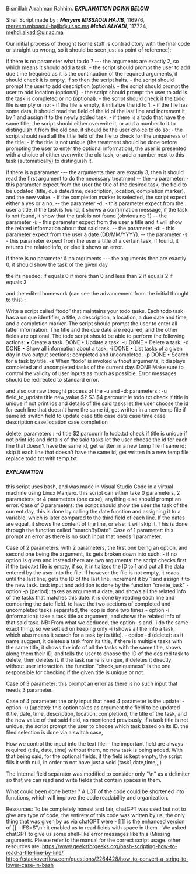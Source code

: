Bismillah Arrahman Rahhim.
***EXPLANATION DOWN BELOW***

Shell Script made by :
	***Meryem MISSAOUI HAJIB***, 116976, meryem.missaoui-hajib@uir.ac.ma
 ***Mehdi ALKADI***, 117724, mehdi.alkadi@uir.ac.ma

Our initial process of thought (some stuff is contradictory with the final code or straight up wrong, so it should be seen just as point of reference):

if there is no parameter what to do ?
	--- the arguments are exactly 2, so which means it should add a task.
	- the script should prompt the user to add due time (required as it is the continuation of the required arguments, it should check it is empty, if so then the script halts.
	- the script should prompt the user to add description (optional).
	- the script should prompt the user to add location (optional).
	- the script should prompt the user to add is the task is completed or no (optional).
	- the script should check it the todo file is empty or no:
		- if the file is empty, it initialize the id to 1.
		- if the file has some data, it should read the field of the id of the last line and increment it by 1 and assign it to the newly added task.
	- if there is a todo that have the same title, the script should either overwrite it, or add a number to it to distinguish it from the old one. it should be the user choice to do so:
		- the script should read all the title field of the file to check for the uniqueness of the title.
		- if the title is not unique (the treatment should be done before prompting the user to enter the optional information), the user is presented with a choice of either overwrite the old task, or add a number next to this task (automatically) to distinguish it.

if there is a parameter
	--- the arguments then are exactly 3, then it should read the first argument to do the necessary treatment 
	-- the -u parameter:
		- this parameter expect from the user the title of the desired task, the field to be updated (title, due date/time, description, location, completion marker), and the new value.
		- if the completion marker is selected, the script expect either a yes or a no.
	-- the parameter -d:
		- this parameter expect from the user a title, if the task is found, it shows a confirmation message, if the task is not found, it show that the task is not found (obvious no ?)
	-- the parameter -i:
		- this parameter expect from the user a title and it will show the related information about that said task.
	-- the parameter -d:
		- this parameter expect from the user a date (DD/MM/YYYY).
	-- the parameter -s:
		- this parameter expect from the user a title of a certain task, if found, it returns the related info, or else it shows an error.

if there is no parameter & no arguments
	--- the arguments then are exactly 0, it should show the task of the given day
	
the ifs needed:
if equals 0
if more than 0 and less than 2
if equals 2
if equals 3

and the edited homework (can see the advancement from the initial thought to this) :

Write a script called “todo” that maintains your todo tasks. Each todo task has a unique identifier, a title, a description, a location, a due date and time, and a completion marker. The script should prompt the user to enter all latter information. The title and the due date are required, and the other fields are optional.
The todo script should be able to perform the following actions:
• Create a task. DONE
• Update a task. -u DONE
• Delete a task. -d DONE
• Show all information about a task. -i DONE
• List tasks of a given day in two output sections: completed and uncompleted. -p DONE
• Search for a task by title. -s
When “todo” is invoked without arguments, it displays completed and uncompleted tasks of the current day. DONE
Make sure to control the validity of user inputs as much as possible. Error messages should be redirected to standard error.

and also our raw thought process of the -u and -d:
	parameters : -u field_to_update title new_value
		             $2          $3     $4
	parcourir le todo.txt
	check if title is unique
	if not
	print ids and details of the said tasks
	let the user choose the id
	for each line that doesn't have the same id, get written in a new temp file
	if same id:
	switch field to update
	case title
	case date
	case time
	case description
	case location
	case completion
	
delete:
	parameters : -d title
			  $2
	parcourir le todo.txt
	check if title is unique
	if not
	print ids and details of the said tasks
	let the user choose the id
	for each line that doesn't have the same id, get written in a new temp file
	if same id:
	skip it
	each line that doesn't have the same id, get written in a new temp file
	replace todo.txt with temp.txt


##### EXPLANATION #####

this script uses bash, and was made in Visual Studio Code in a virtual machine using Linux Manjaro.
this script can either take 0 parameters, 2 parameters, or 4 parameters (one case), anything else should prompt an error.
Case of 0 parameters:
	the script should show the user the task of the current day, this is done by calling the date function and assigning it to a variable, which is later compared to the third field of each line. If the dates are equal, it shows the content of the line, or else, it will skip it. This is done through the function called "searchByDate".
Case of 1 parameter:
	this prompt an error as there is no such input that needs 1 parameter.

Case of 2 parameters:
	with 2 parameters, the first one being an option, and second one being the argument, its gets broken down into such:
		- if no option is given and instead there are two arguments: the script checks first if the todo.txt file is empty, if so, it initializes the ID to 1 and put all the data entered by the user into the file. If however the file is not empty, it reads until the last line, gets the ID of the last line, increment it by 1 and assign it to the new task. task input and addition is done by the function "create_task"
		- option -p (period): takes as argument a date, and shows all the related info of the tasks that matches this date. it is done by reading each line and comparing the date field. to have the two sections of completed and uncompleted tasks separated, the loop is done two times
		- option -i (information): take a task title as argument, and shows the related info of that said task.
			NB: From what we deduced, the option -s and -i do the same exact thing, so we settled on keeping only -i (shows all the info a task, which also means it search for a task by its title).
		- option -d (delete): as it name suggest, it deletes a task from its title, if there is multiple tasks with the same title, it shows the info of all the tasks with the same title, shows along them their ID, and tells the user to choose the ID of the desired task to delete, then deletes it. if the task name is unique, it deletes it directly without user interaction. the function "check_uniqueness" is the one responsible for checking if the given title is unique or not.

Case of 3 parameter:
	this prompt an error as there is no such input that needs 3 parameter.

Case of 4 parameter:
	the only input that need 4 parameter is the update:
	-option -u (update): this option takes as argument the field to be updated (title, date, time, description, location, completion), the title of the task, and the new value of that said field, as mentioned previously, if a task title is not unique, the script prompt the user to choose which task based on its ID. the filed selection is done via a switch case,

How we control the input into the text file:
	- the important field are always required (title, date, time) without them, no new task is being added. With that being said, for the optional fields, if the field is kept empty, the script fills it with null, in order to not have just a void (task1,date,time,,,)

The internal field separator was modified to consider only "\n" as a delimiter so that we can read and write fields that contain spaces in them.

What could been done better ?
A LOT of the code could be shortened into functions, which will improve the code readability and organization.

Resources:
To be completely honest and fair, chatGPT was used but not to give any type of code, the entirety of this code was written by us, the only thing that was given by us via chatGPT were
	- [[]] is the enhanced version of []
	- IFS=$'\n': it enabled us to read fields with space in them
	- We asked chatGPT to give us some shell-like error messages like this (Missing arguments. Please refer to the manual for the correct script usage.
other resources are:
https://www.geeksforgeeks.org/bash-scripting-how-to-read-a-file-line-by-line/
https://stackoverflow.com/questions/2264428/how-to-convert-a-string-to-lower-case-in-bash

